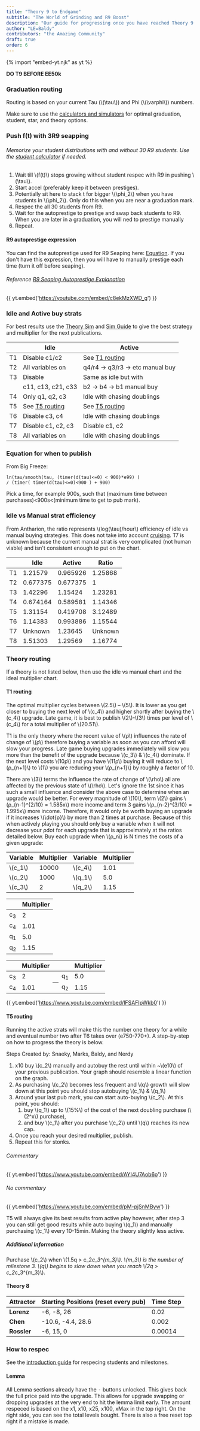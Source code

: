 ```yaml
---
title: "Theory 9 to Endgame"
subtitle: "The World of Grinding and R9 Boost"
description: "Our guide for progressing once you have reached Theory 9 and the endgame."
author: "LE★Baldy"
contributors: "the Amazing Community"
draft: true
order: 6
---
```


{% import "embed-yt.njk" as yt %}

**DO T9 BEFORE EE50k**

### Graduation routing

Routing is based on your current Tau (\\(\tau\\)) and Phi (\\(\varphi\\)) numbers.

Make sure to use the [calculators and simulators](/#other-resources) for optimal graduation, student, star, and theory options.

### Push f(t) with 3R9 seapping

###### Memorize your student distributions with and without 30 R9 students. Use the [student calculator](https://conicgames.github.io/exponentialidle/students.html) if needed.
1. Wait till \\(f(t)\\) stops growing without student respec with R9 in pushing \\(\tau\\).
2. Start accel (preferably keep it between prestiges).
3. Potentially sit here to stack t for bigger \\(\phi_2\\) when you have students in \\(\phi_2\\). Only
   do this when you are near a graduation mark.
4. Respec the all 30 students from R9.
5. Wait for the autoprestige to prestige and swap back students to R9. When you are later in a graduation,
    you will ned to prestige manually
6. Repeat.

#### R9 autoprestige expression

You can find the autoprestige used for R9 Seaping here: [Equation](https://exponential-idle-guides.netlify.app/guides/intro-to-grad/#new-autoprestige-expression). If you don't have this expression, then you will have to manually prestige each time (turn it off before seaping).

###### Reference [R9 Seaping Autoprestige Explanation](https://exponential-idle-guides.netlify.app/guides/intro-to-grad/#autoprestige-explanation)

{{ yt.embed('https://youtube.com/embed/c8ekMzXWD_g') }}

### Idle and Active buy strats
For best results use the <a href="https://replit.com/@xelaroc/AnthSim">Theory Sim</a> and <a href="https://exponential-idle-guides.netlify.app/guides/theory-sim/">Sim Guide</a> to give the best strategy and multiplier for the next publications.

<table class="newwords">
    <thead>
        <tr>
            <th class="invisible"></th>
            <th>Idle</th>
            <th>Active</th>
        </tr>
    </thead>
    <tbody>
        <tr>
            <td class="leftHeader">T1</td>
            <td>Disable c1/c2</td>
            <td>See <a href="https://exponential-idle-guides.netlify.app/guides/endgame/#t1-routing">T1 routing</a></td>
        </tr>
        <tr>
            <td class="leftHeader">T2</td>
            <td>All variables on</td>
            <td>q4/r4 → q3/r3 → etc manual buy</td>
        </tr>
        <tr>
            <td class="leftHeader">T3</td>
            <td>Disable </td>
            <td>Same as idle but with  </td>
        </tr>
                <tr>
            <td class="leftHeader"></td>
            <td>c11, c13, c21, c33</td>
            <td>b2 → b4 → b1 manual buy</td>
        </tr>
        <tr>
            <td class="leftHeader">T4</td>
            <td>Only q1, q2, c3</td>
            <td>Idle with chasing doublings</td>
        </tr>
        <tr>
            <td class="leftHeader">T5</td>
            <td>See <a href="https://exponential-idle-guides.netlify.app/guides/endgame/#t5-routing">T5 routing</a></td>
            <td>See <a href="https://exponential-idle-guides.netlify.app/guides/endgame/#t5-routing">T5 routing</a></td>
        </tr>
        <tr>
            <td class="leftHeader">T6</td>
            <td>Disable c3, c4</td>
            <td>Idle with chasing doublings</td>
        </tr>
        <tr>
            <td class="leftHeader">T7</td>
            <td>Disable c1, c2, c3</td>
            <td>Disable c1, c2</td>
        </tr>
        <tr>
            <td class="leftHeader">T8</td>
            <td>All variables on</td>
            <td>Idle with chasing doublings</td>
        </tr>
    </tbody>
</table>

### Equation for when to publish

From Big Freeze:

```
ln(tau/smooth(tau, (timer(d(tau)<=0) < 900)*e99) )
/ (timer( timer(d(tau)<=0)<900 ) + 900)
```

Pick a time, for example 900s, such that (maximum time between purchases)<900s<(minimum time to get to pub mark).

### Idle vs Manual strat efficiency

From Antharion, the ratio represents \\(log(\tau)/hour\\) efficiency of
idle vs manual buying strategies. This does not take into account [cruising](https://exponential-idle-guides.netlify.app/guides/intro-to-grad/#theory-basics). T7 is unknown because the current manual strat is very complicated (not human viable) and isn't consistent enough to put on the chart.

<table class="newwords">
   <thead>
      <tr>
         <th class="invisible"></th>
         <th>Idle</th>
         <th>Active</th>
         <th>Ratio</th>
      </tr>
   </thead>
   <tbody>
      <tr>
         <td class="leftHeader">T1</td>
         <td>1.21579</td>
         <td>0.965926</td>
         <td>1.25868</td>
      </tr>
      <tr>
         <td class="leftHeader">T2</td>
         <td>0.677375</td>
         <td>0.677375</td>
         <td>1</td>
      </tr>
      <tr>
         <td class="leftHeader">T3</td>
         <td>1.42296</td>
         <td>1.15424</td>
         <td>1.23281</td>
      <tr>
         <td class="leftHeader">T4</td>
         <td>0.674164</td>
         <td>0.589581</td></td>
         <td>1.14346</td>
      </tr>
      <tr>
         <td class="leftHeader">T5</td>
         <td>1.31154</td>
         <td>0.419708</td>
         <td>3.12489</td>
      </tr>
      <tr>
         <td class="leftHeader">T6</td>
         <td>1.14383</td>
         <td>0.993886</td></td>
         <td>1.15544</td>
      </tr>
      <tr>
         <td class="leftHeader">T7</td>
         <td>Unknown</td>
         <td>1.23645</td>
         <td>Unknown</td>
      </tr>
      <tr>
         <td class="leftHeader">T8</td>
         <td>1.51303</td>
         <td>1.29569</td>
         <td>1.16774</td>
      </tr>
   </tbody>
</table>

### Theory routing

If a theory is not listed below, then use the idle vs manual chart and
the ideal multiplier chart.

#### T1 routing

The optimal multiplier cycles between \\(2.5\\) – \\(5\\). It is lower as you get
closer to buying the next level of \\(c_4\\) and higher shortly after buying
the \\(c_4\\) upgrade. Late game, it is best to publish \\(2\\)-\\(3\\) times per level of
\\(c_4\\) for a total multiplier of \\(20.51\\).

T1 is the only theory where the recent value of \\(ρ\\) influences the
rate of change of \\(ρ\\) therefore buying a
variable as soon as you can afford will slow your progress. Late game
buying upgrades immediately will slow you more than the benefit of the
upgrade because \\(c_3\\) & \\(c_4\\) dominate. If the next level costs \\(10ρ\\) and you
have \\(11ρ\\) buying it will reduce to \\(ρ_{n+1}\\) to \\(1\\) you are reducing your \\(ρ_{n+1}\\)
by roughly a factor of 10.

There are \\(3\\) terms the influence the rate of change of \\(\rho\\) all are
affected by the previous state of \\(\rho\\). Let's ignore the 1st since it
has such a small influence and consider the above case to determine when
an upgrade would be better. For every magnitude of \\(10\\), term \\(2\\) gains
\\(ρ_{n-1}^{2/10} = 1.585x\\) more income and term 3 gains \\(ρ_{n-2}^{3/10} = 1.995x\\)
more income. Therefore, it would only be worth buying an upgrade if it
increases \\(\dot{ρ}\\) by more than 2 times at purchase. Because of this when
actively playing you should only buy a variable when it will not
decrease your ρdot for each upgrade that is approximately at the ratios
detailed below. Buy each upgrade when \\(ρ_n\\) is N times the costs of a
given upgrade:

Variable | Multiplier | Variable | Multiplier
--- | --- | --- | ---
\\(c_1\\) | 10000 | \\(c_4\\) | 1.01
\\(c_2\\) | 1000 | \\(q_1\\) | 5.0
\\(c_3\\) | 2 | \\(q_2\\) | 1.15

<table class="newwords">
   <thead>
      <tr>
         <th class="invisible"></th>
         <th>Multiplier</th>
      </tr>
   </thead>
   <tbody>
      <tr>
         <td class="leftHeader">c<sub>3</sub></td>
         <td>2</td>
      <tr>
         <td class="leftHeader">c<sub>4</sub></td>
         <td>1.01</td>
      </tr>
      <tr>
         <td class="leftHeader">q<sub>1</sub></td>
         <td>5.0</td>
      </tr>
      <tr>
         <td class="leftHeader">q<sub>2</sub></td>
         <td>1.15</td>
      </tr>
   </tbody>
</table>

<table class="newwords">
   <thead>
      <tr>
         <th class="invisible"></th>
         <th>Multiplier</th>
         <th class="invisible"></th>
         <th class="invisible"></th>
         <th>Multiplier</th>
      </tr>
   </thead>
   <tbody>
      <tr>
         <td class="leftHeader">c<sub>3</sub></td>
         <td>2</td>
         <th class="invisible"></th>
         <td class="leftHeader">q<sub>1</sub></td>
         <td>5.0</td>
      </tr>
      <tr>
         <td class="leftHeader">c<sub>4</sub></td>
         <td>1.01</td>
         <th class="invisible"></th>
         <td class="leftHeader">q<sub>2</sub></td>
         <td>1.15</td>
      </tr>
   </tbody>
</table>

{{ yt.embed('https://www.youtube.com/embed/lFSAFIpWkb0') }}

#### T5 routing

Running the active strats will make this the number one theory for a while
and eventual number two after T6 takes over (e750-770+). A step-by-step on how to
progress the theory is below.

Steps Created by: Snaeky, Marks, Baldy, and Nerdy

1. x10 buy \\(c_2\\) manually
   and autobuy the rest until within ~\\(e10\\) of your previous
   publication. Your graph should resemble a linear function on the
   graph.
2. As purchasing \\(c_2\\) becomes less frequent and \\(q\\) growth will
   slow down at this point you should stop autobuying \\(c_1\\) & \\(q_1\\)
3. Around your last pub mark, you can start auto-buying \\(c_2\\). At this point, you should:
   1. buy \\(q_1\\) up to \\(15\%\\) of the cost of the next doubling purchase (\\(2^x\\) purchase),
   2. and buy \\(c_1\\) after you purchase \\(c_2\\) until \\(q\\) reaches its new cap.
4. Once you reach your desired multiplier, publish. 
5. Repeat this for stonks.

###### Commentary



{{ yt.embed('https://www.youtube.com/embed/AYI4U7Aob6o') }}

###### No commentary

{{ yt.embed('https://www.youtube.com/embed/pM-pjSnMByw') }}


T5 will always give its best results from active play however, after
step 3 you can still get good results while auto buying \\(q_1\\) and manually
purchasing \\(c_1\\) every 10-15min. Making the theory slightly less active.

##### Additional Information

Purchase \\(c_2\\) when  \\(1.5q > c_2*c_3^{m_3}\\). \\(m_3\\) is
the number of milestone 3. \\(q\\) begins to slow down when you reach
\\(2q > c_2*c_3^{m_3}\\).

#### Theory 8

Attractor | Starting Positions (reset every pub) | Time Step
--- | --- | ---
**Lorenz** | -6, -8, 26 | 0.02
**Chen** | -10.6, -4.4, 28.6 | 0.002
**Rossler** | -6, 15, 0 | 0.00014

### How to respec

See the [introduction guide](https://exponential-idle-guides.netlify.app/guides/intro-to-grad/#respecing-students) for respecing students and
milestones.

#### Lemma

All Lemma sections already have the <kbd>-</kbd> buttons unlocked. This gives
back the full price paid into the upgrade. This allows for upgrade
swapping or dropping upgrades at the very end to hit the lemma limit
early. The amount respeced is based on the x1, x10, x25, x100, xMax in
the top right. On the right side, you can see the total levels bought.
There is also a free reset top right if a mistake is made.
